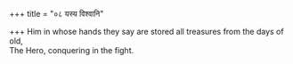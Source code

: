 +++
title = "०८ यस्य विश्वानि"

+++
Him in whose hands they say are stored all treasures from the days of old,  
     The Hero, conquering in the fight.